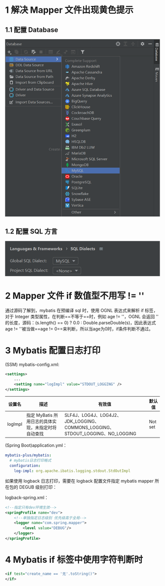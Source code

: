 # 1 解决 Mapper 文件出现黄色提示

## 1.1 配置 Database

<img src="Mybatis&SQL.assets/image-20210810181346424.png"/>

## 1.2 配置 SQL 方言

<img src="Mybatis&SQL.assets/image-20210810181758449.png"/>

# 2 Mapper 文件 if 数值型不用写 != ''

通过源码了解到，mybatis 在预编译 sql 时，使用 OGNL 表达式来解析 if 标签，对于 Integer 类型属性，在判断==不等于==时，例如 age != ''，OGNL 会返回 '' 的长度，源码：(s.length() == 0) ? 0.0 : Double.parseDouble(s)，因此表达式age != ''被当做==age != 0==来判断，所以当age为0时，if条件判断不通过。

# 3 Mybatis 配置日志打印

(SSM) mybatis-config.xml:

```xml
<settings>
	...
    <setting name="logImpl" value="STDOUT_LOGGING" />
</settings>
```

| 设置名     | 描述                             | 有效值                                                                          | 默认值     |
| ------- | ------------------------------ | ---------------------------------------------------------------------------- | ------- |
| logImpl | 指定 MyBatis 所用日志的具体实现，未指定时将自动查找 | SLF4J、LOG4J、LOG4J2、JDK\_LOGGING、COMMONS\_LOGGING、STDOUT\_LOGGING、NO\_LOGGING | Not set |

(Spring Boot)application.yml：

```yml
mybatis-plus/mybatis:
  # mybatis日志打印格式
  configuration:
    log-impl: org.apache.ibatis.logging.stdout.StdOutImpl
```

如果使用 logback 日志打印，需要在 logback 配置文件指定 mybatis mapper 所在包的 DEGUB 级别打印：

logback-spring.xml：

```xml
<!--指定只有dev环境生效-->
<springProfile name="dev">
    <!--单独指定日志级别 优先级高于全局-->
    <logger name="com.spring.mapper">
        <level value="DEBUG"/>
    </logger>
</springProfile>
```

# 4 Mybatis if 标签中使用字符判断时

```xml
<if test="create_name == '无'.toString()">
</if>
```

